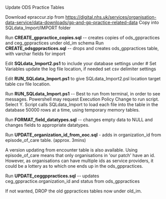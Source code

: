 Update ODS Practice Tables

Download epraccur.zip from
https://digital.nhs.uk/services/organisation-data-service/data-downloads/gp-and-gp-practice-related-data
Copy into SQLdata_Import/IMPORT folder

Run **CREATE_gppractice_copies.sql** -- creates copies of ods_gppractices and ceg_gppractices under old_im schema
Run **CREATE_odsgppractices.sql** -- drops and creates ods_gppractices table, with varchar fields for import

Edit **SQLdata_Import2.ps1**
    to include your database settings under # Set Variables
    update the log file location, if needed
    set csv delimiter settings

Edit **RUN_SQLdata_Import.ps1** to give
    SQLdata_Import2.psl location
    target table
    csv file location.

Run **RUN_SQLdata_Import.ps1** -- Best to run from terminal, in order to see messages. Powershell may request Execution Policy Change to run script. Select Y.
Script calls SQLdata_Import to load each file into the table in the database 50000 rows at a time, using temporary memory tables.

Run **FORMAT_field_datatypes.sql** -- changes empty data to NULL and changes fields to appropriate datatypes.

Run **UPDATE_organization_id_from_eoc.sql** - adds in organization_id from episode_of_care table. (approx. 3mins)

A version updating from encounter table is also available.  Using episode_of_care means that only organisations in 'our patch' have an id. However, as organisations can have multiple ids as service providers, it could be a lottery as to which one ends up in the ods_gppractices.

Run **UPDATE_ceggppractices.sql** -- updates ceg_gppractice.organization_id and status from ods_gppractices

If not wanted, DROP the old gppractices tables now under old_im.
